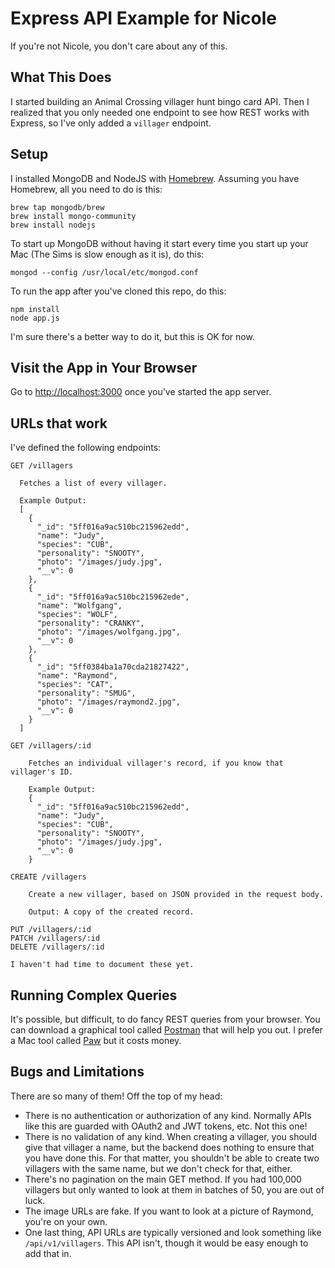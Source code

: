 # Express API Example for Nicole

If you're not Nicole, you don't care about any of this.

## What This Does

I started building an Animal Crossing villager hunt bingo card API. Then I realized that you only
needed one endpoint to see how REST works with Express, so I've only added a `villager` endpoint.

## Setup

I installed MongoDB and NodeJS with [Homebrew](https://brew.sh/). Assuming you have
Homebrew, all you need to do is this:

    brew tap mongodb/brew
    brew install mongo-community
    brew install nodejs

To start up MongoDB without having it start every time you start up your Mac (The Sims is slow enough as it is), do this:

    mongod --config /usr/local/etc/mongod.conf

To run the app after you've cloned this repo, do this:

    npm install
    node app.js

I'm sure there's a better way to do it, but this is OK for now.

## Visit the App in Your Browser

Go to [http://localhost:3000](http://localhost:3000/) once you've started the app server.

## URLs that work

I've defined the following endpoints:

    GET /villagers

      Fetches a list of every villager.

      Example Output:
      [
        {
          "_id": "5ff016a9ac510bc215962edd",
          "name": "Judy",
          "species": "CUB",
          "personality": "SNOOTY",
          "photo": "/images/judy.jpg",
          "__v": 0
        },
        {
          "_id": "5ff016a9ac510bc215962ede",
          "name": "Wolfgang",
          "species": "WOLF",
          "personality": "CRANKY",
          "photo": "/images/wolfgang.jpg",
          "__v": 0
        },
        {
          "_id": "5ff0384ba1a70cda21827422",
          "name": "Raymond",
          "species": "CAT",
          "personality": "SMUG",
          "photo": "/images/raymond2.jpg",
          "__v": 0
        }
      ]

    GET /villagers/:id

        Fetches an individual villager's record, if you know that villager's ID.

        Example Output:
        {
          "_id": "5ff016a9ac510bc215962edd",
          "name": "Judy",
          "species": "CUB",
          "personality": "SNOOTY",
          "photo": "/images/judy.jpg",
          "__v": 0
        }

    CREATE /villagers

        Create a new villager, based on JSON provided in the request body.

        Output: A copy of the created record.

    PUT /villagers/:id
    PATCH /villagers/:id
    DELETE /villagers/:id

    I haven't had time to document these yet.

## Running Complex Queries

It's possible, but difficult, to do fancy REST queries from your browser. You can download a graphical tool called [Postman](https://www.postman.com/) that will help you out. I prefer a Mac tool called [Paw](https://paw.cloud/) but it costs money.

## Bugs and Limitations

There are so many of them! Off the top of my head:

   * There is no authentication or authorization of any kind. Normally APIs like
     this are guarded with OAuth2 and JWT tokens, etc. Not this one!
   * There is no validation of any kind. When creating a villager, you should give
     that villager a name, but the backend does nothing to ensure that you have
     done this. For that matter, you shouldn't be able to create two villagers
     with the same name, but we don't check for that, either.
   * There's no pagination on the main GET method. If you had 100,000 villagers
     but only wanted to look at them in batches of 50, you are out of luck.
   * The image URLs are fake. If you want to look at a picture of Raymond, you're
     on your own.
   * One last thing, API URLs are typically versioned and look something like `/api/v1/villagers`.
     This API isn't, though it would be easy enough to add that in.
